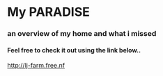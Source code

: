 
<h1>My PARADISE</h1>
<h3>an overview of my home and what i missed</h3>
<h4>Feel free to check it out using the link below..</h4>
<a href="http://lj-farm.free.nf">http://lj-farm.free.nf</a>